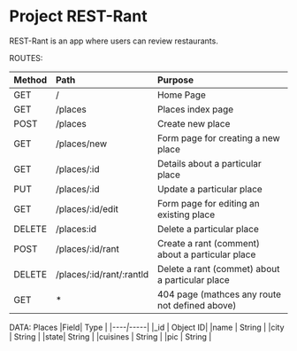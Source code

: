 # Project REST-Rant

REST-Rant is an app where users can review restaurants.

ROUTES:

| Method | Path | Purpose |
|:-------|:-----|:--------|
| GET    | /    | Home Page|
| GET    | /places | Places index page|
| POST   | /places | Create new place |
| GET    | /places/new| Form page for creating a new place|
| GET    | /places/:id | Details about a particular place|
| PUT    | /places/:id | Update a particular place|
| GET    | /places/:id/edit | Form page for editing an existing place |
| DELETE | /places:id | Delete a particular place |
| POST   | /places/:id/rant | Create a rant (comment) about a particular place |
| DELETE | /places/:id/rant/:rantld| Delete a rant (commet) about a particular place |
|GET     | *      | 404 page (mathces any route not defined above) |

DATA:
Places
|Field| Type |
|*----|*-----|
|_id  | Object ID|
|name | String |
|city | String |
|state| String |
|cuisines | String |
|pic  | String |